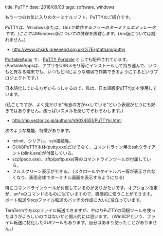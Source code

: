 title: PuTTY
date: 2016/09/03
tags: software, windows

もう一つのお気に入りのターミナルソフト、PuTTYのご紹介です。

PuTTYは、Windowsまたは、Un*xで動作するフリーのターミナルエミュレータです。(ここではWindows版についての情報を掲載します。Un*x版については触れません。)

- <http://www.chiark.greenend.org.uk/%7Esgtatham/putty/>

[PortableApps](http://portableapps.com/) で、 [PuTTY Portable](http://portableapps.com/apps/internet/putty_portable) としても配布されています。
(PortableAppsは、アプリをUSBメモリ等にインストールして持ち運んで、いつもと異なる端末でも、いつもと同じような環境で作業できるようにするというプロジェクトです。)

日本語化している方がいらっしゃるので、私は、日本語版(PuTTYjp)を使用しています。

(私ごとですが、よく見かける"有志の方がxxしている"という表現がどうにも好きではありません。酸っぱいスメルを感じてぞわぞわします。)

- <http://hp.vector.co.jp/authors/VA024651/PuTTYkj.html>

次のような機能、特徴があります。

- telnet、シリアル、ssh接続等。
- GUIのPuTTY本体(putty.exe)だけでなく、コマンドライン用のsshクライアント(plink.exe)が付属している。
- scp(pscp.exe)、sftp(psftp.exe)等のコマンドラインツールが付属している。
- フルスクリーン表示ができる。
(スクロールやタイトルバー等が表示されなくなり、画面全体でターミナル画面を表示するようになる)

特にコマンドラインツールが付属しているのがありがたいです。オプション指定が、un*xのコマンドのものに似ていますので、直感的に使うことができます。ポート転送やscpファイル転送のバッチの作成に大いに役立っています。

TeraTermでもscpファイル転送できますが、やはりPuTTYの同梱ツールを使ったほうがよろしいのではないかと個人的には思います。
(WinSCPという、ファイル転送に特化したGUIツールもあります。自分はあまり使ったことがありません。)
